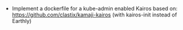 - Implement a dockerfile for a kube-admin enabled Kairos based on: https://github.com/clastix/kamaji-kairos (with kairos-init instead of Earthly)

